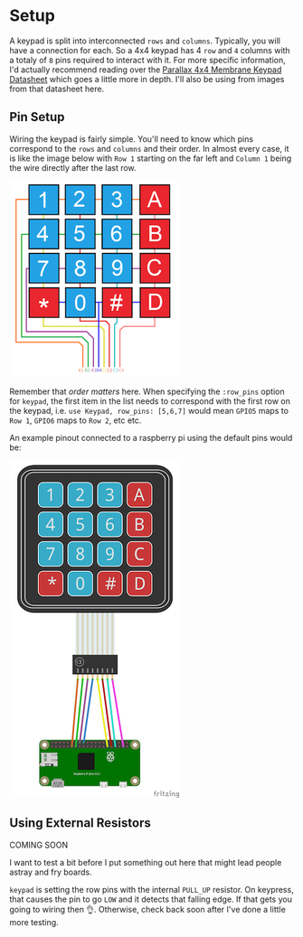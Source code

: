 # Setup

A keypad is split into interconnected `rows` and `columns`. Typically, you will have a connection for each.
So a 4x4 keypad has 4 `row` and `4` columns with a totaly of `8` pins required to interact with it. For more specific information,
I'd actually recommend reading over the [Parallax 4x4 Membrane Keypad Datasheet](https://www.parallax.com/sites/default/files/downloads/27899-4x4-Matrix-Membrane-Keypad-v1.2.pdf)
which goes a little more in depth. I'll also be using from images from that datasheet here.

## Pin Setup

Wiring the keypad is fairly simple. You'll need to know which pins correspond to the `rows` and `columns` and their order. In almost every case, it is like the image below with `Row 1` starting on the far left and `Column 1` being the wire directly after the last row.

![keypad_wiring](assets/keypad_wiring.png)

Remember that _order matters_ here. When specifying the `:row_pins` option for `keypad`, the first item in the list needs to correspond with the first row on the keypad, i.e. `use Keypad, row_pins: [5,6,7]` would mean `GPIO5` maps to `Row 1`, `GPIO6` maps to `Row 2`, etc etc.

An example pinout connected to a raspberry pi using the default pins would be:

![keypad_pi_wiring.png](assets/keypad_pi_wiring.png)

## Using External Resistors

COMING SOON

I want to test a bit before I put something out here that might lead people astray and fry boards.

`keypad` is setting the row pins with the internal `PULL_UP` resistor. On keypress, that causes the pin to go `LOW` and it detects that falling edge. If that gets you going to wiring then 👌. Otherwise, check back soon after I've done a little more testing.